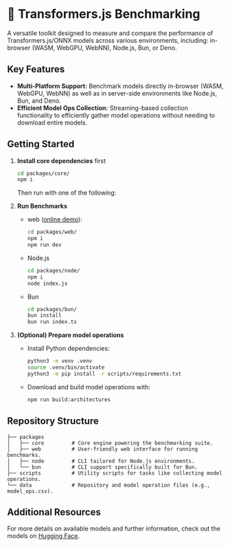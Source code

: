 # 🤗 Transformers.js Benchmarking

A versatile toolkit designed to measure and compare the performance of Transformers.js/ONNX models across various environments, including: in-browser (WASM, WebGPU, WebNN), Node.js, Bun, or Deno.

## Key Features

- **Multi-Platform Support:** Benchmark models directly in-browser (WASM, WebGPU, WebNN) as well as in server-side environments like Node.js, Bun, and Deno.
- **Efficient Model Ops Collection:** Streaming-based collection functionality to efficiently gather model operations without needing to download entire models.

## Getting Started

1. **Install core dependencies** first

     ```sh
     cd packages/core/
     npm i
     ```
     Then run with one of the following:

2. **Run Benchmarks**

   - web ([online demo](https://huggingface.co/spaces/onnx-internal-testing/transformers.js-benchmarking)):

     ```sh
     cd packages/web/
     npm i
     npm run dev
     ```

   - Node.js

     ```sh
     cd packages/node/
     npm i
     node index.js
     ```

   - Bun
     ```sh
     cd packages/bun/
     bun install
     bun run index.ts
     ```

4. **(Optional) Prepare model operations**

   - Install Python dependencies:

      ```sh
      python3 -m venv .venv
      source .venv/bin/activate
      python3 -m pip install -r scripts/requirements.txt
      ```

   - Download and build model operations with:

      ```sh
      npm run build:architectures
      ```

## Repository Structure

```
├── packages
│   ├── core         # Core engine powering the benchmarking suite.
│   ├── web          # User-friendly web interface for running benchmarks.
│   ├── node         # CLI tailored for Node.js environments.
│   └── bun          # CLI support specifically built for Bun.
├── scripts          # Utility scripts for tasks like collecting model operations.
└── data             # Repository and model operation files (e.g., model_ops.csv).
```

## Additional Resources

For more details on available models and further information, check out the models on [Hugging Face](https://huggingface.co/models?library=transformers.js).
